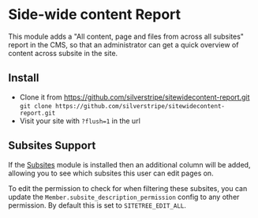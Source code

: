 # Side-wide content Report


This module adds a "All content, page and files from across all subsites" report in the CMS, so that
an administrator can get a quick overview of content across subsite in the site.

## Install

- Clone it from https://github.com/silverstripe/sitewidecontent-report.git `git clone https://github.com/silverstripe/sitewidecontent-report.git`
- Visit your site with `?flush=1` in the url

## Subsites Support

If the [Subsites](https://github.com/silverstripe/silverstripe-subsites) module is installed
then an additional column will be added, allowing you to see which subsites this user 
can edit pages on.

To edit the permission to check for when filtering these subsites, you can update the
`Member.subsite_description_permission` config to any other permission. By default this
is set to `SITETREE_EDIT_ALL`.